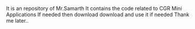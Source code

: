 It is an repository of Mr.Samarth
It contains the code related to CGR Mini Applications
If needed then download download and use it if needed Thank me later..
